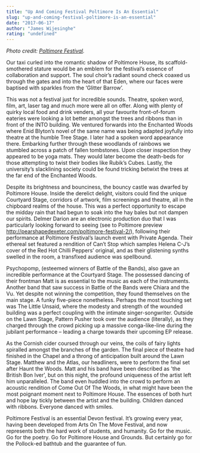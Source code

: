 ```yaml
---
title: "Up And Coming Festival Poltimore Is An Essential"
slug: "up-and-coming-festival-poltimore-is-an-essential"
date: "2017-06-17"
author: "James Wijesinghe"
rating: "undefined"
---
```


_Photo credit: [Poltimore Festival](https://www.facebook.com/PoltimoreFestival/photos/a.1315827561866495.1073741844.156876634428266/1315829965199588/?type=3&theater)._

Our taxi curled into the romantic shadow of Poltimore House, its scaffold-smothered stature would be an emblem for the festival’s essence of collaboration and support. The soul choir’s radiant sound check coaxed us through the gates and into the heart of that Eden, where our faces were baptised with sparkles from the ‘Glitter Barrow’.

This was not a festival just for incredible sounds. Theatre, spoken word, film, art, laser tag and much more were all on offer. Along with plenty of quirky local food and drink venders, all your favourite front-of-forum eateries were looking a lot better amongst the trees and ribbons than in front of the INTO building. We ventured forwards into the Enchanted Woods where Enid Blyton’s novel of the same name was being adapted joyfully into theatre at the humble Tree Stage. I later had a spoken word appearance there. Embarking further through these woodlands of rainbows we stumbled across a patch of fallen tombstones. Upon closer inspection they appeared to be yoga mats. They would later become the death-beds for those attempting to twist their bodies like Rubik’s Cubes. Lastly, the university’s slacklining society could be found tricking betwixt the trees at the far end of the Enchanted Woods.

Despite its brightness and bounciness, the bouncy castle was dwarfed by Poltimore House. Inside the derelict delight, visitors could find the unique Courtyard Stage, corridors of artwork, film screenings and theatre, all in the chipboard realms of the house. This was a perfect opportunity to escape the midday rain that had begun to soak into the hay bales but not dampen our spirits. Delmer Darion are an electronic production duo that I was particularly looking forward to seeing (see to Poltimore preview http://pearshapedexeter.com/poltimore-festival-2/), following their performance at Poltimore Festival’s launch event with Private Agenda. Their ethereal set featured a rendition of Can’t Stop which samples Helena C-J’s cover of the Red Hot Chilli Peppers’ original, and as their glistening synths swelled in the room, a transfixed audience was spellbound.

Psychopomp, (esteemed winners of Battle of the Bands), also gave an incredible performance at the Courtyard Stage. The possessed dancing of their frontman Matt is as essential to the music as each of the instruments. Another band that saw success in Battle of the Bands were Chiara and the Vu. Yet despite not winning the competition, they found themselves on the main stage. A funky five-piece nonetheless. Perhaps the most touching set was The Little Unsaid, where the modesty and strength of the wounded building was a perfect coupling with the intimate singer-songwriter. Outside on the Lawn Stage, Pattern Pusher took over the audience (literally), as they charged through the crowd picking up a massive conga-like-line during the jubilant performance – leading a charge towards their upcoming EP release.

As the Cornish cider coursed through our veins, the coils of fairy lights spiralled amongst the branches of the garden. The final piece of theatre had finished in the Chapel and a throng of anticipation built around the Lawn Stage. Matthew and the Atlas, our headliners, were to perform the final set after Haunt the Woods. Matt and his band have been described as 'the British Bon Iver', but on this night, the profound uniqueness of the artist left him unparalleled. The band even huddled into the crowd to perform an acoustic rendition of Come Out Of The Woods, in what might have been the most poignant moment next to Poltimore House. The essences of both hurt and hope lay tickly between the artist and the building. Children danced with ribbons. Everyone danced with smiles.

Poltimore Festival is an essential Devon festival. It’s growing every year, having been developed from Arts On The Move Festival, and now represents both the hard work of students, and humanity. Go for the music. Go for the poetry. Go for Poltimore House and Grounds. But certainly go for the Pollock-ed bathtub and the guarantee of fun.
